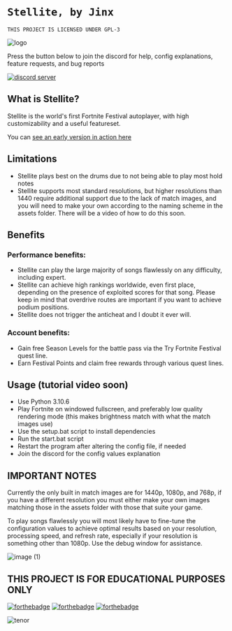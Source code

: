 # `Stellite, by Jinx`
`THIS PROJECT IS LICENSED UNDER GPL-3`

![logo](https://github.com/JinxTheCatto/Stellite/assets/59938808/0933bfe3-dbf1-43c8-9c00-d4c168a66944)

Press the button below to join the discord for help, config explanations, feature requests, and bug reports

[![discord server](https://dcbadge.vercel.app/api/server/bkWf3AqrEY)](https://discord.gg/bkWf3AqrEY)

## What is Stellite?
Stellite is the world's first Fortnite Festival autoplayer, with high customizability and a useful featureset.

You can [see an early version in action here](https://www.youtube.com/watch?v=2ho50fxCqPs)

## Limitations
- Stellite plays best on the drums due to not being able to play most hold notes
- Stellite supports most standard resolutions, but higher resolutions than 1440 require additional support due to the lack of match images, and you will need to make your own according to the naming scheme in the assets folder. There will be a video of how to do this soon.

## Benefits
### Performance benefits:
- Stellite can play the large majority of songs flawlessly on any difficulty, including expert.
- Stellite can achieve high rankings worldwide, even first place, depending on the presence of exploited scores for that song. Please keep in mind that overdrive routes are important if you want to achieve podium positions.
- Stellite does not trigger the anticheat and I doubt it ever will.

### Account benefits:
- Gain free Season Levels for the battle pass via the Try Fortnite Festival quest line.
- Earn Festival Points and claim free rewards through various quest lines.

## Usage (tutorial video soon)
- Use Python 3.10.6
- Play Fortnite on windowed fullscreen, and preferably low quality rendering mode (this makes brightness match with what the match images use)
- Use the setup.bat script to install dependencies
- Run the start.bat script
- Restart the program after altering the config file, if needed
- Join the discord for the config values explanation

## IMPORTANT NOTES
Currently the only built in match images are for 1440p, 1080p, and 768p, if you have a different resolution you must either make your own images matching those in the assets folder with those that suite your game.

To play songs flawlessly you will most likely have to fine-tune the configuration values to achieve optimal results based on your resolution, processing speed, and refresh rate, especially if your resolution is something other than 1080p. Use the debug window for assistance.

![image (1)](https://github.com/JinxTheCatto/Stellite/assets/59938808/48f38ccf-3072-41d3-b832-703070346735)

## THIS PROJECT IS FOR EDUCATIONAL PURPOSES ONLY

[![forthebadge](https://forthebadge.com/images/badges/0-percent-optimized.svg)]([https://forthebadge.com](https://discord.gg/bkWf3AqrEY)) [![forthebadge](https://forthebadge.com/images/badges/ctrl-c-ctrl-v.svg)](https://discord.gg/bkWf3AqrEY) [![forthebadge](https://forthebadge.com/images/badges/works-on-my-machine.svg)]([https://forthebadge.com](https://discord.gg/bkWf3AqrEY))

![tenor](https://github.com/JinxTheCatto/Stellite/assets/59938808/f8d9a998-575e-4e94-baa3-dad5102d9f5e)
